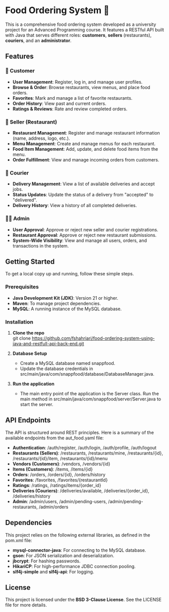 # **Food Ordering System 🍲**

This is a comprehensive food ordering system developed as a university project for an Advanced Programming course. It features a RESTful API built with Java that serves different roles: **customers**, **sellers** (restaurants), **couriers**, and an **administrator**.

## **Features**

### **🧍 Customer**

* **User Management**: Register, log in, and manage user profiles.  
* **Browse & Order**: Browse restaurants, view menus, and place food orders.  
* **Favorites**: Mark and manage a list of favorite restaurants.  
* **Order History**: View past and current orders.  
* **Ratings & Reviews**: Rate and review completed orders.

### **🏪 Seller (Restaurant)**

* **Restaurant Management**: Register and manage restaurant information (name, address, logo, etc.).  
* **Menu Management**: Create and manage menus for each restaurant.  
* **Food Item Management**: Add, update, and delete food items from the menu.  
* **Order Fulfillment**: View and manage incoming orders from customers.

### **🛵 Courier**

* **Delivery Management**: View a list of available deliveries and accept jobs.  
* **Status Updates**: Update the status of a delivery from "accepted" to "delivered".  
* **Delivery History**: View a history of all completed deliveries.

### **👨‍💻 Admin**

* **User Approval**: Approve or reject new seller and courier registrations.  
* **Restaurant Approval**: Approve or reject new restaurant submissions.  
* **System-Wide Visibility**: View and manage all users, orders, and transactions in the system.

## **Getting Started**

To get a local copy up and running, follow these simple steps.

### **Prerequisites**

* **Java Development Kit (JDK)**: Version 21 or higher.  
* **Maven**: To manage project dependencies.  
* **MySQL**: A running instance of the MySQL database.

### **Installation**

1. **Clone the repo**  
   git clone https://github.com/fshahriari/food-ordering-system-using-java-and-restfull-api-back-end.git

2. **Database Setup**  
   * Create a MySQL database named snappfood.  
   * Update the database credentials in src/main/java/com/snappfood/database/DatabaseManager.java.  
3. **Run the application**  
   * The main entry point of the application is the Server class. Run the main method in src/main/java/com/snappfood/server/Server.java to start the server.

## **API Endpoints**

The API is structured around REST principles. Here is a summary of the available endpoints from the aut\_food.yaml file:

* **Authentication**: /auth/register, /auth/login, /auth/profile, /auth/logout  
* **Restaurants (Sellers)**: /restaurants, /restaurants/mine, /restaurants/{id}, /restaurants/{id}/item, /restaurants/{id}/menu  
* **Vendors (Customers)**: /vendors, /vendors/{id}  
* **Items (Customers)**: /items, /items/{id}  
* **Orders**: /orders, /orders/{id}, /orders/history  
* **Favorites**: /favorites, /favorites/{restaurantId}  
* **Ratings**: /ratings, /ratings/items/{order\_id}  
* **Deliveries (Couriers)**: /deliveries/available, /deliveries/{order\_id}, /deliveries/history  
* **Admin**: /admin/users, /admin/pending-users, /admin/pending-restaurants, /admin/orders

## **Dependencies**

This project relies on the following external libraries, as defined in the pom.xml file:

* **mysql-connector-java**: For connecting to the MySQL database.  
* **gson**: For JSON serialization and deserialization.  
* **jbcrypt**: For hashing passwords.  
* **HikariCP**: For high-performance JDBC connection pooling.  
* **slf4j-simple** and **slf4j-api**: For logging.

## **License**

This project is licensed under the **BSD 3-Clause License**. See the LICENSE file for more details.
